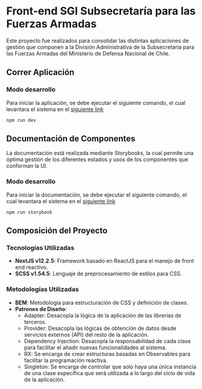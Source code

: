 # Front-end SGI Subsecretaría para las Fuerzas Armadas

Este proyecto fue realizados para consolidar las distintas aplicaciones de gestión que componen a la División Administrativa de la Subsecretaría para las Fuerzas Armadas del Ministerio de Defensa Nacional de Chile.

## Correr Aplicación
### Modo desarrollo
Para iniciar la aplicación, se debe ejecutar el siguiente comando, el cual levantara el sistema en el [siguiente link](http://localhost:3000)

```
npm run dev
```
## Documentación de Componentes
La documentación está realizada mediante Storybooks, la cual permite una óptima gestión de los diferentes estados y usos de los componentes que conforman la UI.
### Modo desarrollo
Para iniciar la documentación, se debe ejecutar el siguiente comando, el cual levantara el sistema en el [siguiente link](http://localhost:6006)

```
npm run storybook
```
## Composición del Proyecto
### Tecnologías Utilizadas
- **NextJS v12.2.5**: Framework basado en ReactJS para el manejo de front end reactivo.
- **SCSS v1.54.5**: Lenguaje de preprocesamiento de estilos para CSS.
### Metodologías Utilizadas
- **BEM**: Metodología para estructuración de CSS y definición de clases.
- **Patrones de Diseño**:
	- Adapter: Desacopla la lógica de la aplicación de las librerías de terceros.
	- Provider: Desacopla las lógicas de obtención de datos desde servicios externos (API) del resto de la aplicación.
	- Dependency Injection: Desacopla la responsabilidad de cada clase para facilitar el añadir nuevas funcionalidades al sistema.
	- RX: Se encarga de crear estructuras basadas en Observables para facilitar la programación reactiva.
	- Singleton: Se encarga de controlar que solo haya una única instancia de una clase específica que será utilizada a lo largo del ciclo de vida de la aplicación.